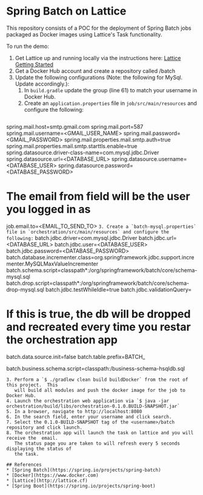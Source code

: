 # Spring Batch on Lattice
This repository consists of a POC for the deployment of Spring Batch jobs packaged as 
Docker images using Lattice's Task functionality.

To run the demo:

1. Get Lattice up and running locally via the instructions here: [Lattice Getting Started](http://lattice.cf/docs/getting-started/)
2. Get a Docker Hub account and create a repository called <username>/batch
2. Update the following configurations (Note: the following for MySql.  Update accordingly.):
    1. In `build.gradle` update the group (line 61) to match your username in Docker Hub.
    2. Create an `application.properties` file in `job/src/main/resources` and configure 
    the following:  
    ```
spring.mail.host=smtp.gmail.com
spring.mail.port=587
spring.mail.username=<GMAIL_USER_NAME>
spring.mail.password=<GMAIL_PASSWORD>
spring.mail.properties.mail.smtp.auth=true
spring.mail.properties.mail.smtp.starttls.enable=true
spring.datasource.driver-class-name=com.mysql.jdbc.Driver
spring.datasource.url=<DATABASE_URL>
spring.datasource.username=<DATABASE_USER>
spring.datasource.password=<DATABASE_PASSWORD>
# The email from field will be the user you logged in as
job.email.to=<EMAIL_TO_SEND_TO>
	```
	3. Create a `batch-mysql.properties` file in `orchestration/src/main/resources` and configure the following:
	```
batch.jdbc.driver=com.mysql.jdbc.Driver
batch.jdbc.url=<DATABASE_URL>
batch.jdbc.user=<DATABASE_USER>
batch.jdbc.password=<DATABASE_PASSWORD>
batch.database.incrementer.class=org.springframework.jdbc.support.incrementer.MySQLMaxValueIncrementer
batch.schema.script=classpath*:/org/springframework/batch/core/schema-mysql.sql
batch.drop.script=classpath*:/org/springframework/batch/core/schema-drop-mysql.sql
batch.jdbc.testWhileIdle=true
batch.jdbc.validationQuery=
# If this is true, the db will be dropped and recreated every time you restar the orchestration app
batch.data.source.init=false
batch.table.prefix=BATCH_

batch.business.schema.script=classpath:/business-schema-hsqldb.sql
```
3. Perform a `$ ./gradlew clean build buildDocker` from the root of this project.  This
   will build all modules and push the docker image for the job to Docker Hub.
4. Launch the orchestration web application via `$ java -jar orchestration/build/libs/orchestration-0.1.0.BUILD-SNAPSHOT.jar`
5. In a browser, navigate to http://localhost:8080
6. In the search field, enter your username and click search.
7. Select the 0.1.0-BUILD-SNAPSHOT tag of the <username>/batch repository and click launch.
8. The orchestration app will launch the task on lattice and you will receive the  email.  
   The status page you are taken to will refresh every 5 seconds displaying the status of 
   the task.

## References
* [Spring Batch](https://spring.io/projects/spring-batch)
* [Docker](https://www.docker.com)
* [Lattice](http://lattice.cf)
* [Spring Boot](https://spring.io/projects/spring-boot)